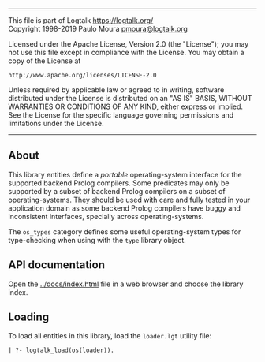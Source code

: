________________________________________________________________________

This file is part of Logtalk <https://logtalk.org/>  
Copyright 1998-2019 Paulo Moura <pmoura@logtalk.org>

Licensed under the Apache License, Version 2.0 (the "License");
you may not use this file except in compliance with the License.
You may obtain a copy of the License at

    http://www.apache.org/licenses/LICENSE-2.0

Unless required by applicable law or agreed to in writing, software
distributed under the License is distributed on an "AS IS" BASIS,
WITHOUT WARRANTIES OR CONDITIONS OF ANY KIND, either express or implied.
See the License for the specific language governing permissions and
limitations under the License.
________________________________________________________________________


About
-----

This library entities define a *portable* operating-system interface for the
supported backend Prolog compilers. Some predicates may only be supported
by a subset of backend Prolog compilers on a subset of operating-systems.
They should be used with care and fully tested in your application domain
as some backend Prolog compilers have buggy and inconsistent interfaces,
specially across operating-systems.

The `os_types` category defines some useful operating-system types for
type-checking when using with the `type` library object.


API documentation
-----------------

Open the [../docs/index.html](../docs/index.html) file in a web browser
and choose the library index.


Loading
-------

To load all entities in this library, load the `loader.lgt` utility file:

	| ?- logtalk_load(os(loader)).
